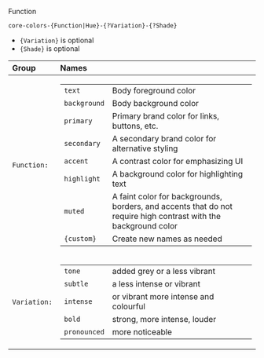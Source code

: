 Function

`core-colors-{Function|Hue}-{?Variation}-{?Shade}`

- `{Variation}` is optional
- `{Shade}` is optional

| Group        | Names                                                                                                                                                                                                                                                                                                                                                                                                                                                                                                                                                                                                                                                                                                                                                                             |
| :----------- | :-------------------------------------------------------------------------------------------------------------------------------------------------------------------------------------------------------------------------------------------------------------------------------------------------------------------------------------------------------------------------------------------------------------------------------------------------------------------------------------------------------------------------------------------------------------------------------------------------------------------------------------------------------------------------------------------------------------------------------------------------------------------------------- |
| `Function:`  | <table><tbody><tr><td><code>text</code></td><td>Body foreground color</td></tr><tr><td><code>background</code></td><td>Body background color</td></tr><tr><td><code>primary</code></td><td>Primary brand color for links, buttons, etc.</td></tr><tr><td><code>secondary</code></td><td>A secondary brand color for alternative styling</td></tr><tr><td><code>accent</code></td><td>A contrast color for emphasizing UI</td></tr><tr><td><code>highlight</code></td><td>A background color for highlighting text</td></tr><tr><td><code>muted</code></td><td>A faint color for backgrounds, borders, and accents that do not require high contrast with the background color</td></tr><tr><td><code>{custom}</code></td><td>Create new names as needed</td></tr></tbody></table> |
| `Variation:` | <table><tbody><tr><td><code>tone</code></td><td>added grey or a less vibrant</td></tr><tr><td><code>subtle</code></td><td>a less intense or vibrant</td></tr><tr><td><code>intense</code></td><td>or vibrant more intense and colourful</td></tr><tr><td><code>bold</code></td><td>strong, more intense, louder</td></tr><tr><td><code>pronounced</code></td><td>more noticeable</td></tr></tbody></table>                                                                                                                                                                                                                                                                                                                                                                        |
